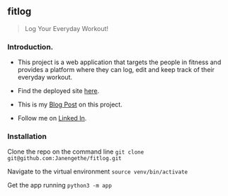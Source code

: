## fitlog
> Log Your Everyday Workout!

### Introduction.
* This project is a web application that targets the people in fitness and provides a platform where they can log, edit and keep track of their everyday workout.


* Find the deployed site [here](https://intense-fjord-70970.herokuapp.com/login?next=%2Flogout).
* This is my [Blog Post](https://www.linkedin.com/pulse/fitlog-jane-ng-ethe/?published=t) on this project.
* Follow me on [Linked In](https://www.linkedin.com/in/jane-ng-ethe-62879217b/).


### Installation
Clone the repo on the command line
`git clone git@github.com:Janengethe/fitlog.git`

Navigate to the virtual environment
`source venv/bin/activate`

Get the app running
`python3 -m app`